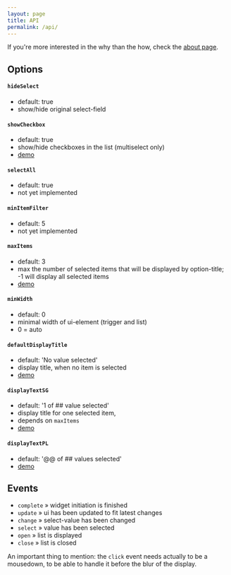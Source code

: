 ```yaml
---
layout: page
title: API
permalink: /api/
---
```


If you're more interested in the why than the how, check the [about page](../about).



## Options ##

#### <code>hideSelect</code>

- default: true
- show/hide original select-field


#### <code>showCheckbox</code>

- default: true
- show/hide checkboxes in the list (multiselect only)
- [demo](../demos#hide-checkboxes)


#### <code>selectAll</code>

- default: true
- not yet implemented


#### <code>minItemFilter</code>

- default: 5
- not yet implemented


#### <code>maxItems</code>
- default: 3
- max the number of selected items that will be displayed by option-title; -1 will display all selected items
- [demo](../demos/#max-items)


#### <code>minWidth</code>

- default: 0
- minimal width of ui-element (trigger and list)
- 0 = auto


#### <code>defaultDisplayTitle</code>

- default: 'No value selected'
- display title, when no item is selected
- [demo](../demos/#custom-title)


#### <code>displayTextSG</code>

- default: '1 of ## value selected'
- display title for one selected item, 
- depends on <code>maxItems</code>
- [demo](../demos/#custom-title)

#### <code>displayTextPL</code>

- default: '@@ of ## values selected'
- [demo](../demos/#custom-title)


## Events ##

- <code>complete</code> » widget initiation is finished
- <code>update</code> » ui has been updated to fit latest changes
- <code>change</code> » select-value has been changed
- <code>select</code> » value has been selected
- <code>open</code> » list is displayed
- <code>close</code> » list is closed

An important thing to mention: the <code>click</code> event needs actually to be a mousedown, 
to be able to handle it before the blur of the display.